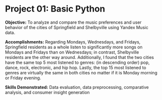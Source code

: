 # Project 01: Basic Python
 
**Objective:** To analyze and compare the music preferences and user behavior of the cities of Springfield and Shelbyville using Yandex Music data. 

**Accomplishments:** Regarding Mondays, Wednesdays, and Fridays, Springfield residents as a whole listen to significantly more songs on Mondays and Fridays than on Wednesdays; in contrast, Shelbyville residents are the other way around. Additionally, I found that the two cities have the same top 5 most listened to genres: (in descending order) pop, dance, rock, electronic, and hip hop. Lastly, the top 15 most listened to genres are virtually the same in both cities no matter if it is Monday morning or Friday evening.

**Skills Demonstrated:** Data evaluation, data preprocessing, comparative analysis, and consumer insight generation
